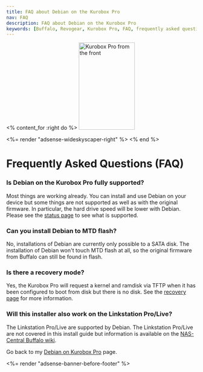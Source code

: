 ```yaml
---
title: FAQ about Debian on the Kurobox Pro
nav: FAQ
description: FAQ about Debian on the Kurobox Pro
keywords: [Buffalo, Revogear, Kurobox Pro, FAQ, frequently asked questions, help, troubleshooting]
---
```


<% content_for :right do %>
<img src = "../images/r_kuroboxpro_front.jpg" class="border" alt="Kurobox Pro from the front" width="148" height="231" />

<%= render "adsense-wideskyscaper-right" %>
<% end %>

<h1>Frequently Asked Questions (FAQ)</h1>

<h3>Is Debian on the Kurobox Pro fully supported?</h3>

Most things are working already.  You can install and use Debian on your
device but some things are not supported as well as with the original
firmware.  In particular, the hard drive speed will be lower with Debian.
Please see the <a href = "../status/">status page</a> to see what is
supported.

<h3>Can you install Debian to MTD flash?</h3>

No, installations of Debian are currently only possible to a SATA disk.
The installation of Debian won't touch MTD flash at all, so the original
firmware from Buffalo can still be found in flash.

<h3>Is there a recovery mode?</h3>

Yes, the Kurobox Pro will request a kernel and ramdisk via TFTP when it has
been configured to boot from disk but there is no disk.  See the <a href =
"../recovery/">recovery page</a> for more information.

<h3>Will this installer also work on the Linkstation Pro/Live?</h3>

The Linkstation Pro/Live are supported by Debian.  The
Linkstation Pro/Live are not covered in this install guide but information
is available on the <a href =
"http://buffalo.nas-central.org/wiki/Install_Debian_on_the_Linkstation_Pro/Live">NAS-Central
Buffalo wiki</a>.

Go back to my <a href = "..">Debian on Kurobox Pro</a> page.

<div class="bbf">
<%= render "adsense-banner-before-footer" %>
</div>

